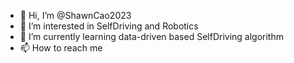 - 👋 Hi, I’m @ShawnCao2023
- 👀 I’m interested in SelfDriving and Robotics
- 🌱 I’m currently learning data-driven based SelfDriving algorithm
- 📫 How to reach me 

<!---
ShawnCao2023/ShawnCao2023 is a ✨ special ✨ repository because its `README.md` (this file) appears on your GitHub profile.
You can click the Preview link to take a look at your changes.
--->
